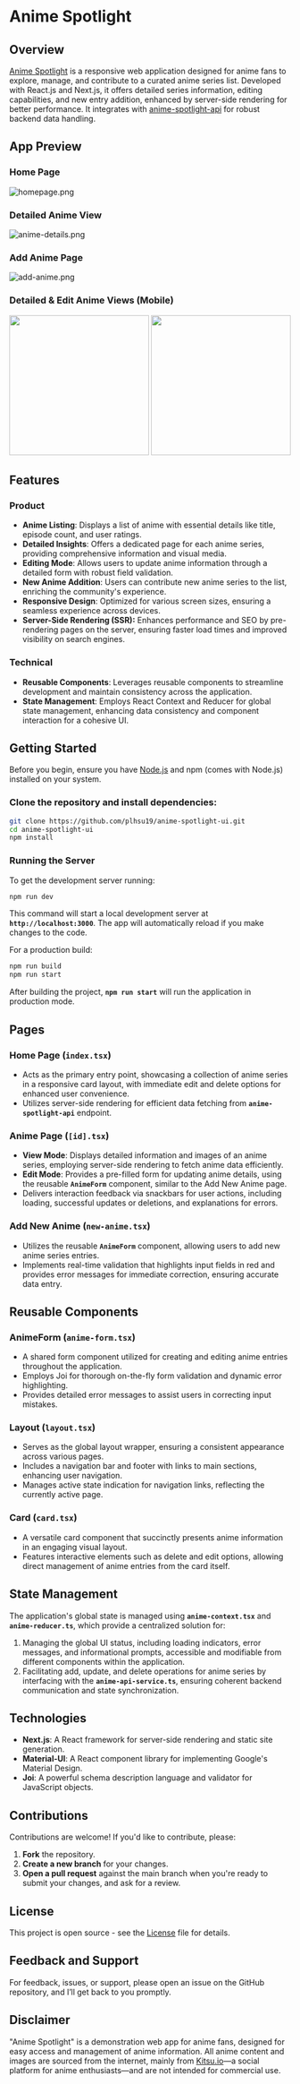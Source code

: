 # Anime Spotlight

## Overview

[Anime Spotlight](https://anime-spotlight.vercel.app/) is a responsive web application designed for anime fans to explore, manage, and contribute to a curated anime series list. Developed with React.js and Next.js, it offers detailed series information, editing capabilities, and new entry addition, enhanced by server-side rendering for better performance. It integrates with [anime-spotlight-api](https://github.com/plhsu19/anime-spotlight-api) for robust backend data handling.

## App Preview

### Home Page

![homepage.png](/public/images/homepage.png)

### Detailed Anime View

![anime-details.png](/public/images/anime-details.png)

### Add Anime Page

![add-anime.png](/public/images/add-anime.png)

### Detailed & Edit Anime Views (Mobile)

<p>
  <img src="/public/images/anime-details-mobile.png" width="250" />
  <img src="/public/images/anime-edit-mobile.png" width="250" />
</p>

## Features

### Product

- **Anime Listing**: Displays a list of anime with essential details like title, episode count, and user ratings.
- **Detailed Insights**: Offers a dedicated page for each anime series, providing comprehensive information and visual media.
- **Editing Mode**: Allows users to update anime information through a detailed form with robust field validation.
- **New Anime Addition**: Users can contribute new anime series to the list, enriching the community's experience.
- **Responsive Design**: Optimized for various screen sizes, ensuring a seamless experience across devices.
- **Server-Side Rendering (SSR):** Enhances performance and SEO by pre-rendering pages on the server, ensuring faster load times and improved visibility on search engines.

### Technical

- **Reusable Components**: Leverages reusable components to streamline development and maintain consistency across the application.
- **State Management**: Employs React Context and Reducer for global state management, enhancing data consistency and component interaction for a cohesive UI.

## **Getting Started**

Before you begin, ensure you have [Node.js](https://nodejs.org/) and npm (comes with Node.js) installed on your system.

### **Clone the repository and install dependencies:**

```bash
git clone https://github.com/plhsu19/anime-spotlight-ui.git
cd anime-spotlight-ui
npm install
```

### **Running the Server**

To get the development server running:

```bash
npm run dev
```

This command will start a local development server at **`http://localhost:3000`**. The app will automatically reload if you make changes to the code.

For a production build:

```bash
npm run build
npm run start
```

After building the project, **`npm run start`** will run the application in production mode.

## Pages

### Home Page (`index.tsx`)

- Acts as the primary entry point, showcasing a collection of anime series in a responsive card layout, with immediate edit and delete options for enhanced user convenience.
- Utilizes server-side rendering for efficient data fetching from **`anime-spotlight-api`** endpoint.

### Anime Page (`[id].tsx`)

- **View Mode**: Displays detailed information and images of an anime series, employing server-side rendering to fetch anime data efficiently.
- **Edit Mode**: Provides a pre-filled form for updating anime details, using the reusable **`AnimeForm`** component, similar to the Add New Anime page.
- Delivers interaction feedback via snackbars for user actions, including loading, successful updates or deletions, and explanations for errors.

### Add New Anime (`new-anime.tsx`)

- Utilizes the reusable **`AnimeForm`** component, allowing users to add new anime series entries.
- Implements real-time validation that highlights input fields in red and provides error messages for immediate correction, ensuring accurate data entry.

## Reusable Components

### **AnimeForm (`anime-form.tsx`)**

- A shared form component utilized for creating and editing anime entries throughout the application.
- Employs Joi for thorough on-the-fly form validation and dynamic error highlighting.
- Provides detailed error messages to assist users in correcting input mistakes.

### **Layout (`layout.tsx`)**

- Serves as the global layout wrapper, ensuring a consistent appearance across various pages.
- Includes a navigation bar and footer with links to main sections, enhancing user navigation.
- Manages active state indication for navigation links, reflecting the currently active page.

### **Card (`card.tsx`)**

- A versatile card component that succinctly presents anime information in an engaging visual layout.
- Features interactive elements such as delete and edit options, allowing direct management of anime entries from the card itself.

## State Management

The application's global state is managed using **`anime-context.tsx`** and **`anime-reducer.ts`**, which provide a centralized solution for:

1. Managing the global UI status, including loading indicators, error messages, and informational prompts, accessible and modifiable from different components within the application.
2. Facilitating add, update, and delete operations for anime series by interfacing with the **`anime-api-service.ts`**, ensuring coherent backend communication and state synchronization.

## Technologies

- **Next.js**: A React framework for server-side rendering and static site generation.
- **Material-UI**: A React component library for implementing Google's Material Design.
- **Joi**: A powerful schema description language and validator for JavaScript objects.

## Contributions

Contributions are welcome! If you'd like to contribute, please:

1. **Fork** the repository.
2. **Create a new branch** for your changes.
3. **Open a pull request** against the main branch when you're ready to submit your changes, and ask for a review.

## License

This project is open source - see the [License](notion://www.notion.so/LICENSE) file for details.

## Feedback and Support

For feedback, issues, or support, please open an issue on the GitHub repository, and I’ll get back to you promptly.

## Disclaimer

"Anime Spotlight" is a demonstration web app for anime fans, designed for easy access and management of anime information. All anime content and images are sourced from the internet, mainly from [Kitsu.io](http://kitsu.io/)—a social platform for anime enthusiasts—and are not intended for commercial use.